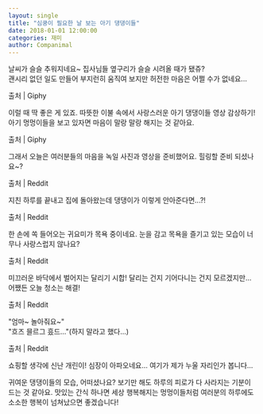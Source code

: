 ```yaml
---
layout: single
title: "심쿵이 필요한 날 보는 아기 댕댕이들"
date: 2018-01-01 12:00:00
categories: 재미
author: Companimal
---
```


날씨가 슬슬 추워지네요~ 집사님들 옆구리가 슬슬 시려올 때가 됐쥬?  
 괜시리 없던 일도 만들어 부지런히 움직여 보지만 허전한 마음은 어쩔 수가 없네요...

출처 | Giphy

이럴 때 딱 좋은 게 있죠. 따뜻한 이불 속에서 사랑스러운 아기 댕댕이들 영상 감상하기! 아기 멍멍이들을 보고 있자면 마음이 말랑 말랑 해지는 것 같아요.

출처 | Giphy

그래서 오늘은 여러분들의 마음을 녹일 사진과 영상을 준비했어요. 힐링할 준비 되셨나요~?

출처 | Reddit

지친 하루를 끝내고 집에 돌아왔는데 댕댕이가 이렇게 안아준다면...?!

출처 | Reddit

한 손에 쏙 들어오는 귀요미가 목욕 중이네요. 눈을 감고 목욕을 즐기고 있는 모습이 너무나 사랑스럽지 않나요?

[](https://www.reddit.com/r/gifs/comments/9g68bb/slippery_floor_race/?st=JNAEPL1K&sh=0b0dbca0)출처 | Reddit

미끄러운 바닥에서 벌어지는 달리기 시합! 달리는 건지 기어다니는 건지 모르겠지만... 어쨌든 오늘 청소는 해결!

[](https://www.reddit.com/r/aww/comments/9kvn4h/plaaaayyyy_with_me/?ref=share&ref_source=embed&utm_content=timestamp&utm_medium=post_embed&utm_name=005563d6ec4940919d0e4775261f922a&utm_source=embedly&utm_term=9kvn4h)출처 | Reddit

"엄마~ 놀아줘요~"  
 "흐즈 믈르그 흤드..."(하지 말라고 했다...)

출처 | Reddit

쇼핑할 생각에 신난 개린이! 심장이 아파오네요... 여기가 제가 누울 자리인가 봅니다...

귀여운 댕댕이들의 모습, 어떠셨나요? 보기만 해도 하루의 피로가 다 사라지는 기분이 드는 것 같아요. 맛있는 간식 하나면 세상 행복해지는 멍멍이들처럼 여러분의 하루에도 소소한 행복이 넘쳐났으면 좋겠습니다!

